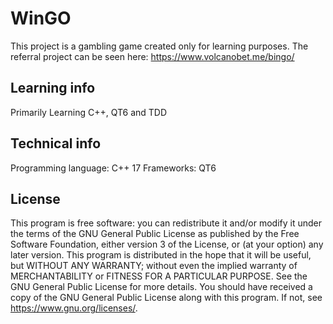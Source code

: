# WinGO

This project is a gambling game created only for learning purposes.
The referral project can be seen here: <https://www.volcanobet.me/bingo/>

## Learning info
Primarily Learning C++, QT6 and TDD

## Technical info
Programming language: C++ 17
Frameworks: QT6

## License

This program is free software: you can redistribute it and/or modify it under the terms of the GNU General Public License as published by the Free Software Foundation, either version 3 of the License, or (at your option) any later version.
This program is distributed in the hope that it will be useful, but WITHOUT ANY WARRANTY; without even the implied warranty of MERCHANTABILITY or FITNESS FOR A PARTICULAR PURPOSE. See the GNU General Public License for more details.
You should have received a copy of the GNU General Public License along with this program. If not, see <https://www.gnu.org/licenses/>. 
